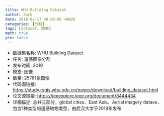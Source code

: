 ```yaml
---
title: WHU Building Dataset
author: Zack
date: 2019-02-17 00:00:00 +0800
categories: [分割]
tags: [dataset, 图像]
math: true
pin: false
---
```

- 数据集名称: WHU Building Dataset
- 任务: 遥感图像分割
- 发布时间: 2019
- 模态: 图像
- 数量: 25781张图像
- 代码源链接: https://study.rsgis.whu.edu.cn/pages/download/building_dataset.html
- 论文源链接: https://ieeexplore.ieee.org/document/8444434
- 详细描述: 总共三部分，global cities、East Asia、Aerial imagery datase，包含1种类型的遥感地物类型，由武汉大学于2019年发布

